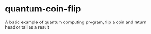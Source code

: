# quantum-coin-flip
A basic example of quantum computing program, flip a coin and return head or tail as a result
